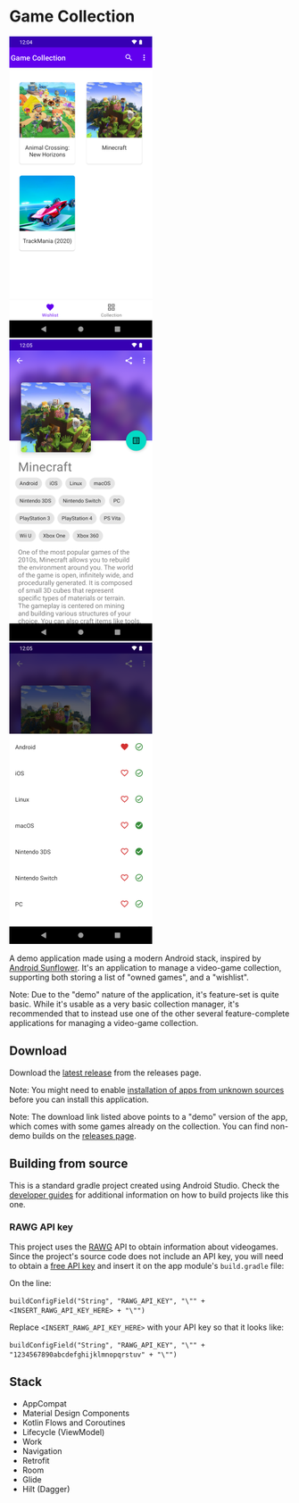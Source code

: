 # Game Collection

![Home page](documentation/images/screenshot_home_wishlist.png "Home page")
![Game details](documentation/images/screenshot_details.png "Home details")
![Owned status](documentation/images/screenshot_status.png "Owned status")

A demo application made using a modern Android stack, inspired by [Android Sunflower](https://github.com/android/sunflower). It's an application to manage a video-game collection, supporting both storing a list of "owned games", and a "wishlist".

Note: Due to the "demo" nature of the application, it's feature-set is quite basic. While it's usable as a very basic collection manager, it's recommended that to instead use one of the other several feature-complete applications for managing a video-game collection.

## Download

Download the [latest release](https://github.com/trigonated/GameCollection/releases/download/v1.0/GameCollection-demo_1_0.apk) from the releases page.

Note: You might need to enable [installation of apps from unknown sources](https://www.wikihow.com/Allow-Apps-from-Unknown-Sources-on-Android) before you can install this application.

Note: The download link listed above points to a "demo" version of the app, which comes with some games already on the collection. You can find non-demo builds on the [releases page](https://github.com/trigonated/GameCollection/releases). 

## Building from source

This is a standard gradle project created using Android Studio. Check the [developer guides](https://developer.android.com/guide/) for additional information on how to build projects like this one.

### RAWG API key

This project uses the [RAWG](https://rawg.io/) API to obtain information about videogames. Since the project's source code does not include an API key, you will need to obtain a [free API key](https://rawg.io/apidocs) and insert it on the app module's ```build.gradle``` file:

On the line:

```buildConfigField("String", "RAWG_API_KEY", "\"" + <INSERT_RAWG_API_KEY_HERE> + "\"")```

Replace ```<INSERT_RAWG_API_KEY_HERE>``` with your API key so that it looks like:

```buildConfigField("String", "RAWG_API_KEY", "\"" + "1234567890abcdefghijklmnopqrstuv" + "\"")```

## Stack

 * AppCompat
 * Material Design Components
 * Kotlin Flows and Coroutines
 * Lifecycle (ViewModel)
 * Work
 * Navigation
 * Retrofit
 * Room
 * Glide
 * Hilt (Dagger)
